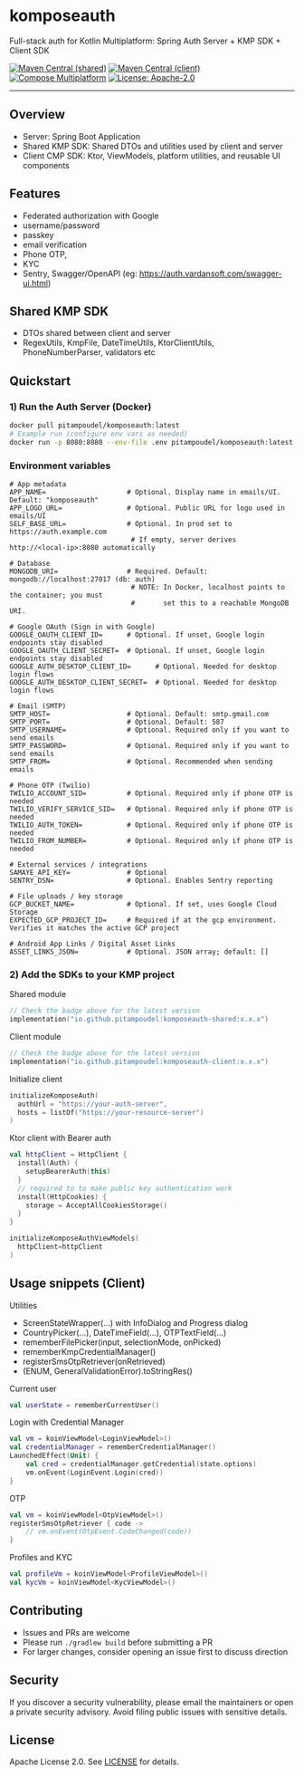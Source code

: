 # komposeauth

Full-stack auth for Kotlin Multiplatform: Spring Auth Server + KMP SDK + Client SDK

[![Maven Central (shared)](https://img.shields.io/maven-central/v/io.github.pitampoudel/komposeauth-shared.svg)](https://central.sonatype.com/artifact/io.github.pitampoudel/komposeauth-shared)
[![Maven Central (client)](https://img.shields.io/maven-central/v/io.github.pitampoudel/komposeauth-client.svg)](https://central.sonatype.com/artifact/io.github.pitampoudel/komposeauth-client)
[![Compose Multiplatform](https://img.shields.io/badge/Compose-Multiplatform-42a5f5)](https://www.jetbrains.com/lp/compose-multiplatform/)
[![License: Apache-2.0](https://img.shields.io/badge/License-Apache_2.0-green.svg)](LICENSE)

---

## Overview

- Server: Spring Boot Application
- Shared KMP SDK: Shared DTOs and utilities used by client and server
- Client CMP SDK: Ktor, ViewModels, platform utilities, and reusable UI components

## Features

- Federated authorization with Google
- username/password
- passkey
- email verification
- Phone OTP,
- KYC
- Sentry, Swagger/OpenAPI (eg: https://auth.vardansoft.com/swagger-ui.html)

## Shared KMP SDK

- DTOs shared between client and server
- RegexUtils, KmpFile, DateTimeUtils, KtorClientUtils, PhoneNumberParser, validators etc

## Quickstart

### 1) Run the Auth Server (Docker)

```bash
docker pull pitampoudel/komposeauth:latest
# Example run (configure env vars as needed)
docker run -p 8080:8080 --env-file .env pitampoudel/komposeauth:latest
```

### Environment variables

```
# App metadata
APP_NAME=                    # Optional. Display name in emails/UI. Default: "komposeauth"
APP_LOGO_URL=                # Optional. Public URL for logo used in emails/UI
SELF_BASE_URL=               # Optional. In prod set to https://auth.example.com
                              # If empty, server derives http://<local-ip>:8080 automatically

# Database
MONGODB_URI=                 # Required. Default: mongodb://localhost:27017 (db: auth)
                              # NOTE: In Docker, localhost points to the container; you must
                              #       set this to a reachable MongoDB URI.

# Google OAuth (Sign in with Google)
GOOGLE_OAUTH_CLIENT_ID=      # Optional. If unset, Google login endpoints stay disabled
GOOGLE_OAUTH_CLIENT_SECRET=  # Optional. If unset, Google login endpoints stay disabled
GOOGLE_AUTH_DESKTOP_CLIENT_ID=      # Optional. Needed for desktop login flows
GOOGLE_AUTH_DESKTOP_CLIENT_SECRET=  # Optional. Needed for desktop login flows

# Email (SMTP)
SMTP_HOST=                   # Optional. Default: smtp.gmail.com
SMTP_PORT=                   # Optional. Default: 587
SMTP_USERNAME=               # Optional. Required only if you want to send emails
SMTP_PASSWORD=               # Optional. Required only if you want to send emails
SMTP_FROM=                   # Optional. Recommended when sending emails

# Phone OTP (Twilio)
TWILIO_ACCOUNT_SID=          # Optional. Required only if phone OTP is needed
TWILIO_VERIFY_SERVICE_SID=   # Optional. Required only if phone OTP is needed
TWILIO_AUTH_TOKEN=           # Optional. Required only if phone OTP is needed
TWILIO_FROM_NUMBER=          # Optional. Required only if phone OTP is needed

# External services / integrations
SAMAYE_API_KEY=              # Optional
SENTRY_DSN=                  # Optional. Enables Sentry reporting

# File uploads / key storage
GCP_BUCKET_NAME=             # Optional. If set, uses Google Cloud Storage
EXPECTED_GCP_PROJECT_ID=     # Required if at the gcp environment. Verifies it matches the active GCP project

# Android App Links / Digital Asset Links
ASSET_LINKS_JSON=            # Optional. JSON array; default: []
```

### 2) Add the SDKs to your KMP project

Shared module

```kotlin
// Check the badge above for the latest version
implementation("io.github.pitampoudel:komposeauth-shared:x.x.x")
```

Client module

```kotlin
// Check the badge above for the latest version
implementation("io.github.pitampoudel:komposeauth-client:x.x.x")
```

Initialize client

```kotlin
initializeKomposeAuth(
  authUrl = "https://your-auth-server",
  hosts = listOf("https://your-resource-server")
)
```
Ktor client with Bearer auth

```kotlin
val httpClient = HttpClient {
  install(Auth) {
    setupBearerAuth(this)
  }
  // required to to make public key authentication work
  install(HttpCookies) {
    storage = AcceptAllCookiesStorage()
  }
}
```

```kotlin
initializeKomposeAuthViewModels(
  httpClient=httpClient
)
```

## Usage snippets (Client)

Utilities

- ScreenStateWrapper(...) with InfoDialog and Progress dialog
- CountryPicker(...), DateTimeField(...), OTPTextField(...)
- rememberFilePicker(input, selectionMode, onPicked)
- rememberKmpCredentialManager()
- registerSmsOtpRetriever(onRetrieved)
- (ENUM, GeneralValidationError).toStringRes()

Current user

```kotlin
val userState = rememberCurrentUser()
```

Login with Credential Manager

```kotlin
val vm = koinViewModel<LoginViewModel>()
val credentialManager = rememberCredentialManager()
LaunchedEffect(Unit) {
    val cred = credentialManager.getCredential(state.options)
    vm.onEvent(LoginEvent.Login(cred))
}
```

OTP

```kotlin
val vm = koinViewModel<OtpViewModel>()
registerSmsOtpRetriever { code ->
    // vm.onEvent(OtpEvent.CodeChanged(code))
}
```

Profiles and KYC

```kotlin
val profileVm = koinViewModel<ProfileViewModel>()
val kycVm = koinViewModel<KycViewModel>()
```

## Contributing

- Issues and PRs are welcome
- Please run `./gradlew build` before submitting a PR
- For larger changes, consider opening an issue first to discuss direction

## Security

If you discover a security vulnerability, please email the maintainers or open a private security
advisory. Avoid filing public issues with sensitive details.

## License

Apache License 2.0. See [LICENSE](LICENSE) for details.
